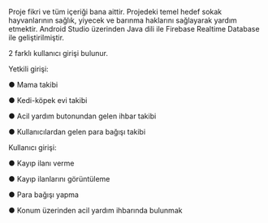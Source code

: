 Proje fikri ve tüm içeriği bana aittir. 
Projedeki temel hedef sokak hayvanlarının sağlık, yiyecek ve barınma haklarını sağlayarak yardım etmektir.
Android Studio üzerinden Java dili ile Firebase Realtime Database ile geliştirilmiştir.

2 farklı kullanıcı girişi bulunur.

Yetkili girişi:

  ● Mama takibi
  
  ● Kedi-köpek evi takibi
  
  ● Acil yardım butonundan gelen ihbar takibi
  
  ● Kullanıcılardan gelen para bağışı takibi
  
Kullanıcı girişi:

  ● Kayıp ilanı verme
  
  ● Kayıp ilanlarını görüntüleme
  
  ● Para bağışı yapma
  
  ● Konum üzerinden acil yardım ihbarında bulunmak
  

